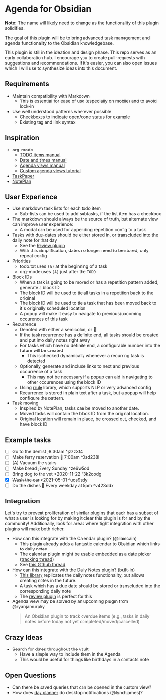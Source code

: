 # Agenda for Obsidian

**Note:** The name will likely need to change as the functionality of this plugin solidifies.

The goal of this plugin will be to bring advanced task management and agenda functionality to the Obsidian knowledgebase.

This plugin is still in the ideation and design phase. This repo serves as an early collaboration hub. I encourage you to create pull-requests with suggestions and recommendations. If it's easier, you can also open issues which I will use to synthesize ideas into this document.

## Requirements

- Maintain compatibility with Markdown
  - This is essential for ease of use (especially on mobile) and to avoid lock-in
- Use well understood patterns wherever possible
  - Checkboxes to indicate open/done status for example
  - Existing tag and link syntax

## Inspiration

- org-mode
  - [TODO items manual](https://orgmode.org/manual/TODO-Items.html)
  - [Date and times manual](https://orgmode.org/manual/Dates-and-Times.html)
  - [Agenda views manual](https://orgmode.org/manual/Agenda-Views.html)
  - [Custom agenda views tutorial](https://orgmode.org/worg/org-tutorials/org-custom-agenda-commands.html)
- [TaskPaper](https://www.taskpaper.com/)
- [NotePlan]()

## User Experience

- Use markdown task lists for each todo item
  - Sub-lists can be used to add subtasks, if the list item has a checkbox
- The markdown should always be the source of truth, but alternate view can improve user experience:
  - A modal can be used for appending repetition config to a task
- Tasks with due-dates should be either stored in, or transcluded into the daily note for that day
  - See the [Review plugin](https://github.com/ryanjamurphy/review-obsidian)
  - With this simplification, dates no longer need to be stored, only repeat config
- Priorities
  - todo.txt uses `(A)` at the beginning of a task
  - org-mode uses `[A]` just after the `TODO`
- Block IDs
  - When a task is going to be moved or has a repetition pattern added, generate a block ID
  - The block ID will be used to tie all tasks in a repetition back to the original
  - The block ID will be used to tie a task that has been moved back to it's originally scheduled location
  - A popup will make it easy to navigate to previous/upcoming occurences of this task
- Recurrence
  - Denoted with either a semicolon, or 📅
  - If the task recurrence has a definite end, all tasks should be created and put into daily notes right away
  - For tasks which have no definite end, a configurable number into the future will be created
    - This is checked dynamically whenever a recurring task is detected
  - Optionally, generate and include links to next and previous occurrence of a task
    - This may not be necessary if a popup can aid in navigating to other occurences using the block ID
  - Using [rrule](https://www.npmjs.com/package/rrule) library, which supports NLP or very advanced config
  - Recurrence is stored in plain text after a task, but a popup will help configure the pattern.
- Task moving
  - Inspired by NotePlan, tasks can be moved to another date.
  - Moved tasks will contain the block ID from the original location.
  - Original location will remain in place, be crossed out, checked, and have block ID
  
## Example tasks

- [ ] Go to the dentist ;8:30am ^jzzz3f4
- [ ] Make ferry reservation 📅 7:00am ^0sd238l
- [ ] (A) Vacuum the stairs
- [ ] Make bread ;Every Sunday ^ze6w5od
- [ ] Bring dog to the vet <2020-11-22 ^3k2codg
- [x] ~~Wash the car~~ >2021-05-01 ^uos9sdy
- [ ] Do the dishes 📅 Every weekday at 5pm ^v423ddx

## Integration

Let's try to prevent proliferation of similar plugins that each has a subset of what a user is looking for by making it clear this plugin is for and by the community! Additionally, look for areas where tight integration with other plugins will make both richer.

- How can this integrate with the Calendar plugin? (@liamcain)
  - This plugin already adds a fantastic calendar to Obsidian which links to daily notes
  - The calendar plugin might be usable embedded as a date picker ([tracking thread](https://github.com/liamcain/obsidian-calendar-plugin/issues/59))
  - See [this Github thread](https://github.com/ryanjamurphy/review-obsidian/issues/8)
- How can this integrate with the Daily Notes plugin? (built-in)
  - [This library](https://www.npmjs.com/package/obsidian-daily-notes-interface) replicates the daily notes functionality, but allows creating notes in the future.
  - A task which has a due date should be stored or transcluded into the corresponding daily note
  - The [review plugin](https://github.com/ryanjamurphy/review-obsidian) is perfect for this
- Agenda view may be solved by an upcoming plugin from @ryanjamurphy
  > An Obsidian plugin to track overdue items (e.g., tasks in daily notes before today not yet completed/moved/cancelled)

## Crazy Ideas

- Search for dates throughout the vault
  - Have a simple way to include them in the Agenda
  - This would be useful for things like birthdays in a contacts note

## Open Questions

- Can there be saved queries that can be opened in the custom view?
- How does [day planner](https://github.com/lynchjames/obsidian-day-planner) do desktop notifications (@lynchjames)?
